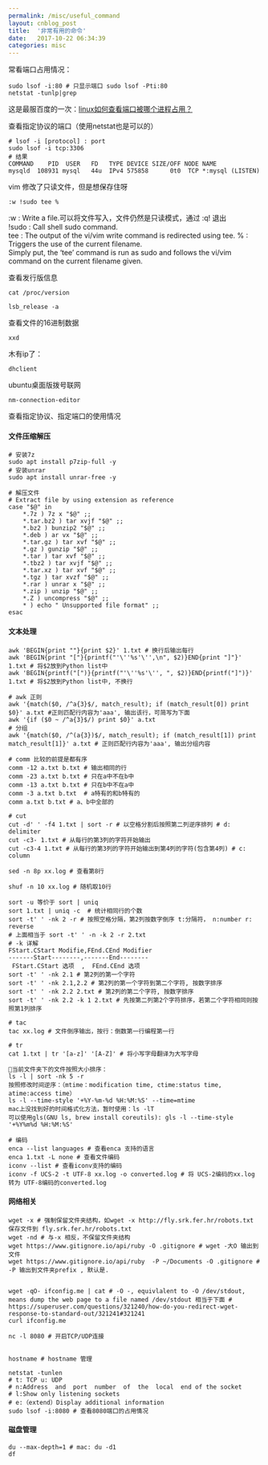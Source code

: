 ```yaml
---
permalink: /misc/useful_command
layout: cnblog_post
title:  '非常有用的命令'
date:   2017-10-22 06:34:39
categories: misc
---
```


常看端口占用情况：

```
sudo lsof -i:80 # 只显示端口 sudo lsof -Pti:80
netstat -tunlp|grep
```
这是最服百度的一次：<a href="https://jingyan.baidu.com/article/546ae1853947b71149f28cb7.html" target='blank'>linux如何查看端口被哪个进程占用？</a>

查看指定协议的端口（使用netstat也是可以的）

```
# lsof -i [protocol] : port
sudo lsof -i tcp:3306
# 结果
COMMAND    PID  USER   FD   TYPE DEVICE SIZE/OFF NODE NAME
mysqld  108931 mysql   44u  IPv4 575858      0t0  TCP *:mysql (LISTEN)
```


vim 修改了只读文件，但是想保存住呀

```
:w !sudo tee %
```
:w : Write a file.可以将文件写入，文件仍然是只读模式，通过 :q! 退出<br>
!sudo : Call shell sudo command.<br>
tee : The output of the vi/vim write command is redirected using tee.
% : Triggers the use of the current filename.<br>
Simply put, the ‘tee’ command is run as sudo and follows the vi/vim command on the current filename given.<br>


查看发行版信息

```
cat /proc/version

lsb_release -a
```

查看文件的16进制数据

```
xxd
``` 

木有ip了：

```
dhclient
```

ubuntu桌面版拨号联网

```
nm-connection-editor
```


查看指定协议、指定端口的使用情况 


#### 文件压缩解压

```
# 安装7z
sudo apt install p7zip-full -y
# 安装unrar
sudo apt install unrar-free -y

# 解压文件
# Extract file by using extension as reference
case "$@" in
    *.7z ) 7z x "$@" ;;
    *.tar.bz2 ) tar xvjf "$@" ;;
    *.bz2 ) bunzip2 "$@" ;;
    *.deb ) ar vx "$@" ;;
    *.tar.gz ) tar xvf "$@" ;;
    *.gz ) gunzip "$@" ;;
    *.tar ) tar xvf "$@" ;;
    *.tbz2 ) tar xvjf "$@" ;;
    *.tar.xz ) tar xvf "$@" ;;
    *.tgz ) tar xvzf "$@" ;;
    *.rar ) unrar x "$@" ;;
    *.zip ) unzip "$@" ;;
    *.Z ) uncompress "$@" ;;
    * ) echo " Unsupported file format" ;;
esac
```


#### 文本处理

```
awk 'BEGIN{print ""}{print $2}' 1.txt # 换行后输出每行
awk 'BEGIN{print "["}{printf("'\''%s'\'',\n", $2)}END{print "]"}' 1.txt # 将$2放到Python list中
awk 'BEGIN{printf("[")}{printf("'\''%s'\'', ", $2)}END{printf("]")}' 1.txt # 将$2放到Python list中, 不换行

# awk 正则
awk '{match($0, /^a{3}$/, match_result); if (match_result[0]) print $0}' a.txt #正则匹配行内容为'aaa', 输出该行，可简写为下面
awk '{if ($0 ~ /^a{3}$/) print $0}' a.txt
# 分组
awk '{match($0, /^(a{3})$/, match_result); if (match_result[1]) print match_result[1]}' a.txt # 正则匹配行内容为'aaa', 输出分组内容

# comm 比较的前提是都有序
comm -12 a.txt b.txt # 输出相同的行
comm -23 a.txt b.txt # 只在a中不在b中
comm -13 a.txt b.txt # 只在b中不在a中
comm -3 a.txt b.txt  # a特有的和b特有的
comm a.txt b.txt # a、b中全部的

# cut
cut -d' ' -f4 1.txt | sort -r # 以空格分割后按照第二列逆序排列 # d: delimiter
cut -c3- 1.txt # 从每行的第3列的字符开始输出
cut -c3-4 1.txt # 从每行的第3列的字符开始输出到第4列的字符(包含第4列) # c: column

sed -n 8p xx.log # 查看第8行

shuf -n 10 xx.log # 随机取10行

sort -u 等价于 sort | uniq
sort 1.txt | uniq -c  # 统计相同行的个数
sort -t' ' -nk 2 -r # 按照空格分隔，第2列按数字倒序 t:分隔符， n:number r: reverse
# 上面相当于 sort -t' ' -n -k 2 -r 2.txt
# -k 详解
FStart.CStart Modifie,FEnd.CEnd Modifier
-------Start--------,-------End--------
 FStart.CStart 选项  ,  FEnd.CEnd 选项
sort -t' ' -nk 2.1 # 第2列的第一个字符
sort -t' ' -nk 2.1,2.2 # 第2列的第一个字符到第二个字符, 按数字排序
sort -t' ' -nk 2.2 2.txt # 第2列的第二个字符, 按数字排序
sort -t' ' -nk 2.2 -k 1 2.txt # 先按第二列第2个字符排序，若第二个字符相同则按照第1列排序

# tac
tac xx.log # 文件倒序输出，按行：倒数第一行编程第一行

# tr
cat 1.txt | tr '[a-z]' '[A-Z]' # 将小写字母翻译为大写字母

当前文件夹下的文件按照大小排序：
ls -l | sort -nk 5 -r
按照修改时间逆序：（mtime：modification time, ctime:status time, atime:access time）
ls -l --time-style '+%Y-%m-%d %H:%M:%S' --time=mtime
mac上没找到好的时间格式化方法，暂时使用：ls -lT
可以使用gls(GNU ls, brew install coreutils): gls -l --time-style '+%Y%m%d %H:%M:%S'

# 编码
enca --list languages # 查看enca 支持的语言
enca 1.txt -L none # 查看文件编码
iconv --list # 查看iconv支持的编码
iconv -f UCS-2 -t UTF-8 xx.log -o converted.log # 将 UCS-2编码的xx.log 转为 UTF-8编码的converted.log 
```

#### 网络相关


```
wget -x # 强制保留文件夹结构，如wget -x http://fly.srk.fer.hr/robots.txt 保存文件到 fly.srk.fer.hr/robots.txt
wget -nd # 与-x 相反，不保留文件夹结构
wget https://www.gitignore.io/api/ruby -O .gitignore # wget -大O 输出到文件
wget https://www.gitignore.io/api/ruby  -P ~/Documents -O .gitignore # -P 输出到文件夹prefix , 默认是.


wget -qO- ifconfig.me | cat # -O -, equivlalent to -O /dev/stdout, means dump the web page to a file named /dev/stdout 相当于下面 # https://superuser.com/questions/321240/how-do-you-redirect-wget-response-to-standard-out/321241#321241
curl ifconfig.me

nc -l 8080 # 开启TCP/UDP连接


hostname # hostname 管理

netstat -tunlen
# t: TCP u: UDP
# n:Address  and  port  number  of  the  local  end of the socket
# l:Show only listening sockets
# e:（extend）Display additional information
sudo lsof -i:8080 # 查看8080端口的占用情况
```


#### 磁盘管理

```
du --max-depth=1 # mac: du -d1
df 
```
